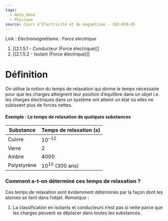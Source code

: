 ```yaml
---
tags:
  - Note_done
  - Physique
source: Cours d’Électricité et de magnétisme - 203-NYB-05
---
```


Link :
_Electromagnétisme : Force électrique_
1. [[2.1.5.1 - Conducteur (Force électrique)]]
2. [[2.1.5.2 - Isolant (Force électrique)]]

# Définition
On utilise la notion du temps de relaxation qui donne le temps nécessaire pour que les charges atteignent leur position d’équilibre dans un objet i.e. les charges électriques dans un système ont atteint un état où elles ne subissent plus de forces nettes.

#### Exemple : Le temps de relaxation de quelques substances
| Substance | Temps de relaxation ($s$) |
| ---- | ---- |
| Cuivre | $10^{-12}$ |
| Verre | 2 |
| Ambre | 4000 |
| Polystyrène | $10^{10}$ (300 ans) |

### Comment a-t-on déterminé ces temps de relaxation ?
Ces temps de relaxation sont évidemment déterminés par la façon dont les atomes se lient dans l’objet. 
_Remarque_ : 
1. La classification en isolants et conducteurs n’est pas si nette parce que les charges peuvent se déplacer dans toutes les substances.

